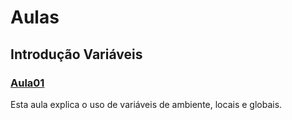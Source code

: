 # Aulas 

## Introdução Variáveis
### [Aula01](https://github.com/juanudk/BlockchainBR/blob/main/Introdu%C3%A7%C3%A3o-Vari%C3%A1veis/Aula01.sol)  
Esta aula explica o uso de variáveis de ambiente, locais e globais.
